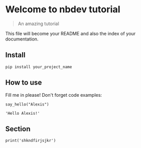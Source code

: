 # Welcome to nbdev tutorial
> An amazing tutorial


This file will become your README and also the index of your documentation.

## Install

`pip install your_project_name`

## How to use

Fill me in please! Don't forget code examples:

```
say_hello("Alexis")
```




    'Hello Alexis!'



## Section 

```
print('shkndfirjsjkr')
```

